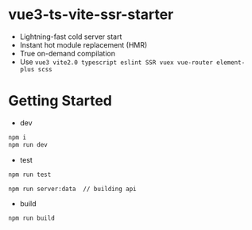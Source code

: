 # vue3-ts-vite-ssr-starter

- Lightning-fast cold server start
- Instant hot module replacement (HMR)
- True on-demand compilation
- Use `vue3 vite2.0 typescript eslint SSR vuex vue-router element-plus scss`

# Getting Started
- dev
```bash 
npm i
npm run dev
```

- test
```bash 
npm run test

npm run server:data  // building api
```


- build
```bash 
npm run build
```

